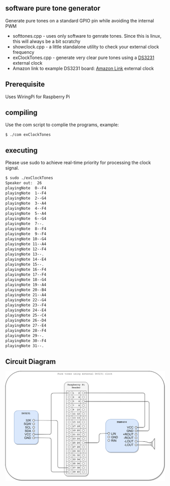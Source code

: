 software pure tone generator
----------------------------
Generate pure tones on a standard GPIO pin while avoiding the internal PWM

* softtones.cpp - uses only software to genrate tones.  Since this is linux, this will always be a bit scratchy
* showclock.cpp  - a little standalone utility to check your external clock frequency
* exClockTones.cpp - generate very clear pure tones using a [DS3231](https://datasheets.maximintegrated.com/en/ds/DS3231.pdf) external clock
* Amazon link to example DS3231 board: [Amazon Link](https://smile.amazon.com/gp/product/B07V68443F) external clock


## Prerequisite

Uses WiringPi for Raspberry Pi

## compiling

Use the com script to complie the programs, example:

    $ ./com exClockTones
    
## executing

Please use sudo to achieve real-time priority for processing the clock signal.

    $ sudo ./exClockTones
    Speaker out:  26
    playingNote  0--F4
    playingNote  1--F4
    playingNote  2--G4
    playingNote  3--A4
    playingNote  4--F4
    playingNote  5--A4
    playingNote  6--G4
    playingNote  7--.
    playingNote  8--F4
    playingNote  9--F4
    playingNote 10--G4
    playingNote 11--A4
    playingNote 12--F4
    playingNote 13--.
    playingNote 14--E4
    playingNote 15--.
    playingNote 16--F4
    playingNote 17--F4
    playingNote 18--G4
    playingNote 19--A4
    playingNote 20--B4
    playingNote 21--A4
    playingNote 22--G4
    playingNote 23--F4
    playingNote 24--E4
    playingNote 25--C4
    playingNote 26--D4
    playingNote 27--E4
    playingNote 28--F4
    playingNote 29--.
    playingNote 30--F4
    playingNote 31--.


## Circuit Diagram

![circuit diagram](https://raw.githubusercontent.com/wryan67/softtones/master/readme/circuit%20diagram.png)
